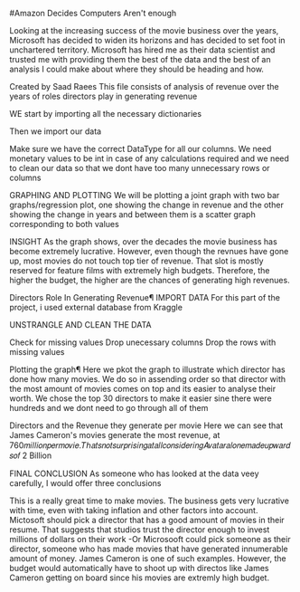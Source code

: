 #Amazon Decides Computers Aren't enough

Looking at the increasing success of the movie business over the years, Microsoft has decided to widen its horizons and has decided to set foot in unchartered territory. Microsoft has hired me as their data scientist and trusted me with providing them the best of the data and the best of an analysis I could make about where they should be heading and how.

Created by Saad Raees This file consists of analysis of revenue over the years of roles directors play in generating revenue

WE start by importing all the necessary dictionaries

Then we import our data

Make sure we have the correct DataType for all our columns. We need monetary values to be int in case of any calculations required and we need to clean our data so that we dont have too many unnecessary rows or columns

GRAPHING AND PLOTTING
We will be plotting a joint graph with two bar graphs/regression plot, one showing the change in revenue and the other showing the change in years and between them is a scatter graph corresponding to both values

INSIGHT
As the graph shows, over the decades the movie business has become extremely lucrative. However, even though the revnues have gone up, most movies do not touch top tier of revenue. That slot is mostly reserved for feature films with extremely high budgets. Therefore, the higher the budget, the higher are the chances of generating high revenues.

Directors Role In Generating Revenue¶
IMPORT DATA
For this part of the project, i used external database from Kraggle

UNSTRANGLE AND CLEAN THE DATA

Check for missing values
Drop unecessary columns
Drop the rows with missing values

Plotting the graph¶
Here we pkot the graph to illustrate which director has done how many movies. We do so in assending order so that director with the most amount of movies comes on top and its easier to analyse their worth. We chose the top 30 directors to make it easier sine there were hundreds and we dont need to go through all of them


Directors and the Revenue they generate per movie
Here we can see that James Cameron's movies generate the most revenue, at  760𝑚𝑖𝑙𝑙𝑖𝑜𝑛𝑝𝑒𝑟𝑚𝑜𝑣𝑖𝑒.𝑇ℎ𝑎𝑡𝑠𝑛𝑜𝑡𝑠𝑢𝑟𝑝𝑟𝑖𝑠𝑖𝑛𝑔𝑎𝑡𝑎𝑙𝑙𝑐𝑜𝑛𝑠𝑖𝑑𝑒𝑟𝑖𝑛𝑔𝐴𝑣𝑎𝑡𝑎𝑟𝑎𝑙𝑜𝑛𝑒𝑚𝑎𝑑𝑒𝑢𝑝𝑤𝑎𝑟𝑑𝑠𝑜𝑓 2 Billion

FINAL CONCLUSION
As someone who has looked at the data veey carefully, I would offer three conclusions

This is a really great time to make movies. The business gets very lucrative with time, even with taking inflation and other factors into account.
Mictosoft should pick a director that has a good amount of movies in their resume. That suggests that studios trust the director enough to invest millions of dollars on their work -Or Microsooft could pick someone as their director, someone who has made movies that have generated innumerable amount of money. James Cameron is one of such examples. However, the budget would automatically have to shoot up with directos like James Cameron getting on board since his movies are extremly high budget.
​

